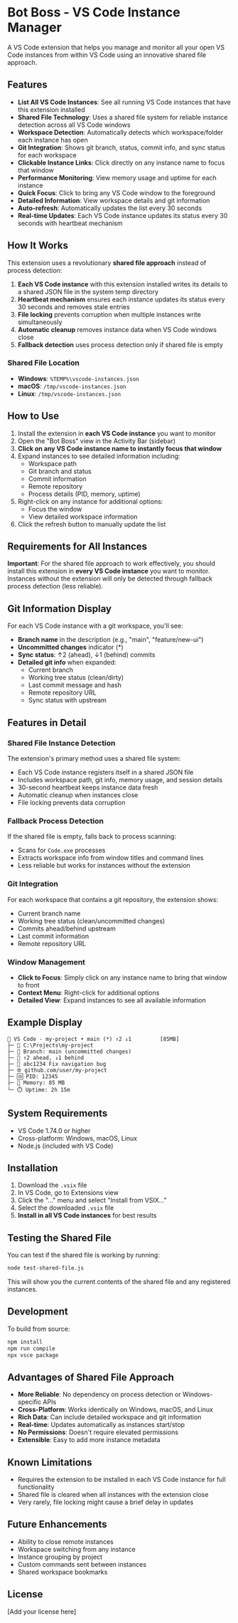 # Bot Boss - VS Code Instance Manager

A VS Code extension that helps you manage and monitor all your open VS Code instances from within VS Code using an innovative shared file approach.

## Features

- **List All VS Code Instances**: See all running VS Code instances that have this extension installed
- **Shared File Technology**: Uses a shared file system for reliable instance detection across all VS Code windows
- **Workspace Detection**: Automatically detects which workspace/folder each instance has open
- **Git Integration**: Shows git branch, status, commit info, and sync status for each workspace
- **Clickable Instance Links**: Click directly on any instance name to focus that window
- **Performance Monitoring**: View memory usage and uptime for each instance
- **Quick Focus**: Click to bring any VS Code window to the foreground
- **Detailed Information**: View workspace details and git information
- **Auto-refresh**: Automatically updates the list every 30 seconds
- **Real-time Updates**: Each VS Code instance updates its status every 30 seconds with heartbeat mechanism

## How It Works

This extension uses a revolutionary **shared file approach** instead of process detection:

1. **Each VS Code instance** with this extension installed writes its details to a shared JSON file in the system temp directory
2. **Heartbeat mechanism** ensures each instance updates its status every 30 seconds and removes stale entries
3. **File locking** prevents corruption when multiple instances write simultaneously  
4. **Automatic cleanup** removes instance data when VS Code windows close
5. **Fallback detection** uses process detection only if shared file is empty

### Shared File Location
- **Windows**: `%TEMP%\vscode-instances.json`
- **macOS**: `/tmp/vscode-instances.json` 
- **Linux**: `/tmp/vscode-instances.json`

## How to Use

1. Install the extension in **each VS Code instance** you want to monitor
2. Open the "Bot Boss" view in the Activity Bar (sidebar)
3. **Click on any VS Code instance name to instantly focus that window**
4. Expand instances to see detailed information including:
   - Workspace path
   - Git branch and status
   - Commit information  
   - Remote repository
   - Process details (PID, memory, uptime)
5. Right-click on any instance for additional options:
   - Focus the window
   - View detailed workspace information
6. Click the refresh button to manually update the list

## Requirements for All Instances

**Important**: For the shared file approach to work effectively, you should install this extension in **every VS Code instance** you want to monitor. Instances without the extension will only be detected through fallback process detection (less reliable).

## Git Information Display

For each VS Code instance with a git workspace, you'll see:

- **Branch name** in the description (e.g., "main", "feature/new-ui")
- **Uncommitted changes** indicator (*) 
- **Sync status**: ↑2 (ahead), ↓1 (behind) commits
- **Detailed git info** when expanded:
  - Current branch
  - Working tree status (clean/dirty)
  - Last commit message and hash
  - Remote repository URL
  - Sync status with upstream

## Features in Detail

### Shared File Instance Detection
The extension's primary method uses a shared file system:
- Each VS Code instance registers itself in a shared JSON file
- Includes workspace path, git info, memory usage, and session details
- 30-second heartbeat keeps instance data fresh
- Automatic cleanup when instances close
- File locking prevents data corruption

### Fallback Process Detection
If the shared file is empty, falls back to process scanning:
- Scans for `Code.exe` processes  
- Extracts workspace info from window titles and command lines
- Less reliable but works for instances without the extension

### Git Integration
For each workspace that contains a git repository, the extension shows:
- Current branch name
- Working tree status (clean/uncommitted changes)  
- Commits ahead/behind upstream
- Last commit information
- Remote repository URL

### Window Management
- **Click to Focus**: Simply click on any instance name to bring that window to front
- **Context Menu**: Right-click for additional options
- **Detailed View**: Expand instances to see all available information

## Example Display

```
📁 VS Code - my-project • main (*) ↑2 ↓1         [85MB]
├─ 📁 C:\Projects\my-project
├─ 🌿 Branch: main (uncommitted changes)
├─ 🔄 ↑2 ahead, ↓1 behind  
├─ 📝 abc1234 Fix navigation bug
├─ 🌐 github.com/user/my-project
├─ 🆔 PID: 12345
├─ 💾 Memory: 85 MB
└─ ⏱️ Uptime: 2h 15m
```

## System Requirements

- VS Code 1.74.0 or higher
- Cross-platform: Windows, macOS, Linux
- Node.js (included with VS Code)

## Installation

1. Download the `.vsix` file
2. In VS Code, go to Extensions view
3. Click the "..." menu and select "Install from VSIX..."
4. Select the downloaded `.vsix` file
5. **Install in all VS Code instances** for best results

## Testing the Shared File

You can test if the shared file is working by running:

```bash
node test-shared-file.js
```

This will show you the current contents of the shared file and any registered instances.

## Development

To build from source:

```bash
npm install
npm run compile
npx vsce package
```

## Advantages of Shared File Approach

- **More Reliable**: No dependency on process detection or Windows-specific APIs
- **Cross-Platform**: Works identically on Windows, macOS, and Linux
- **Rich Data**: Can include detailed workspace and git information
- **Real-time**: Updates automatically as instances start/stop
- **No Permissions**: Doesn't require elevated permissions
- **Extensible**: Easy to add more instance metadata

## Known Limitations

- Requires the extension to be installed in each VS Code instance for full functionality
- Shared file is cleared when all instances with the extension close
- Very rarely, file locking might cause a brief delay in updates

## Future Enhancements

- Ability to close remote instances
- Workspace switching from any instance
- Instance grouping by project
- Custom commands sent between instances
- Shared workspace bookmarks

## License

[Add your license here]